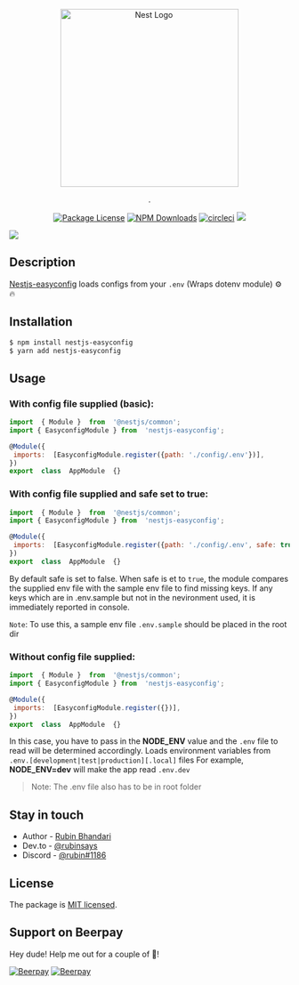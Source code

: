 
<p align="center">
  <a href="http://github.com/nest-easyconfigs/" target="blank"><img src="https://nestjs.com/img/logo_text.svg" width="320" alt="Nest Logo" /></a>
</p>
<p align="center">.</p>
    <p align="center">
<a href="https://www.npmjs.com/~nestjs-eastconfig"><img src="https://img.shields.io/npm/l/nestjs-easyconfig" alt="Package License" /></a>
<a href="https://www.npmjs.com/~nestjs-eastconfig"><img src="https://img.shields.io/npm/dw/nestjs-easyconfig" alt="NPM Downloads" /></a>
<a href="https://circleci.com/rubiin/nestjs-easyconfig"><img src="https://circleci.com/gh/rubiin/nestjs-easyconfig/tree/master.svg?style=shield" alt="circleci" /></a>
<a href=""><img src="https://badgen.net/dependabot/dependabot/dependabot-core/?icon=dependabot" /></a>
   
  <a href="https://beerpay.io/rubiin/nestjs-easyconfig"><img src="https://beerpay.io/rubiin/nestjs-easyconfig/badge.svg?style=plastic" /></a>


</p>
 
## Description

[Nestjs-easyconfig](https://github.com/rubiin/nestjs-easyconfig)  loads configs from your `.env` (Wraps dotenv module) ⚙️ 🔥 

## Installation

```bash
$ npm install nestjs-easyconfig
$ yarn add nestjs-easyconfig
```

## Usage
### With config file supplied (basic):
```javascript
import  { Module }  from  '@nestjs/common';
import { EasyconfigModule } from  'nestjs-easyconfig';

@Module({
 imports:  [EasyconfigModule.register({path: './config/.env'})],
})
export  class  AppModule  {}
```
### With config file supplied and safe set to true:
```javascript
import  { Module }  from  '@nestjs/common';
import { EasyconfigModule } from  'nestjs-easyconfig';

@Module({
 imports:  [EasyconfigModule.register({path: './config/.env', safe: true})],
})
export  class  AppModule  {}
```
By default safe is set to false. When safe is et to `true`, the module compares the supplied env
file with the sample env file to find missing keys. If any keys which are in .env.sample but not in the nevironment used, it is immediately reported in console.

`Note`: To use this, a sample env file `.env.sample` should be placed in the root dir


### Without config file supplied:
```javascript
import  { Module }  from  '@nestjs/common';
import { EasyconfigModule } from  'nestjs-easyconfig';

@Module({
 imports:  [EasyconfigModule.register({})],
})
export  class  AppModule  {}
```
In this case, you have to pass in the <b>NODE_ENV</b> value and the `.env` file to read will be determined accordingly.
Loads environment variables from `.env.[development|test|production][.local]` files
For example, <b>NODE_ENV=dev</b> will make the app read `.env.dev`


> Note: The .env file also has to be in root folder


## Stay in touch

- Author - [Rubin Bhandari](https://github.com/rubiin)
- Dev․to - [@rubinsays](https://dev.to/rubinsays)
- Discord - [@rubin#1186](https://discordapp.com/)

## License

  The package is [MIT licensed](LICENSE).


## Support on Beerpay
Hey dude! Help me out for a couple of :beers:!

[![Beerpay](https://beerpay.io/rubiin/nestjs-easyconfig/badge.svg?style=beer-square)](https://beerpay.io/rubiin/nestjs-easyconfig)  [![Beerpay](https://beerpay.io/rubiin/nestjs-easyconfig/make-wish.svg?style=flat-square)](https://beerpay.io/rubiin/nestjs-easyconfig?focus=wish)
